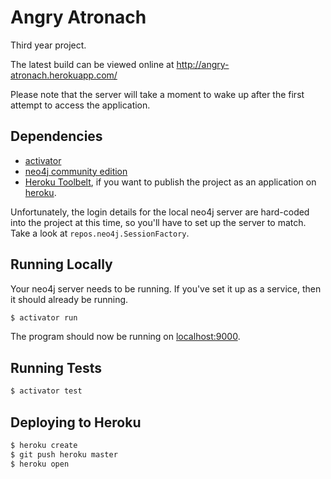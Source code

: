 # Angry Atronach

Third year project.

The latest build can be viewed online at http://angry-atronach.herokuapp.com/

Please note that the server will take a moment to wake up after the first
attempt to access the application.

## Dependencies

- [activator](https://www.lightbend.com/activator/download)
- [neo4j community edition](http://neo4j.com/download/)
- [Heroku Toolbelt](https://toolbelt.heroku.com/), if you want to publish
  the project as an application on [heroku](https://www.heroku.com/).

Unfortunately, the login details for the local neo4j server are hard-coded into
the project at this time, so you'll have to set up the server to match. Take a
look at `repos.neo4j.SessionFactory`.

## Running Locally

Your neo4j server needs to be running. If you've set it up as a service, then
it should already be running.

```sh
$ activator run
```

The program should now be running on [localhost:9000](http://localhost:9000/).

## Running Tests

```sh
$ activator test
```

## Deploying to Heroku

```sh
$ heroku create
$ git push heroku master
$ heroku open
```
